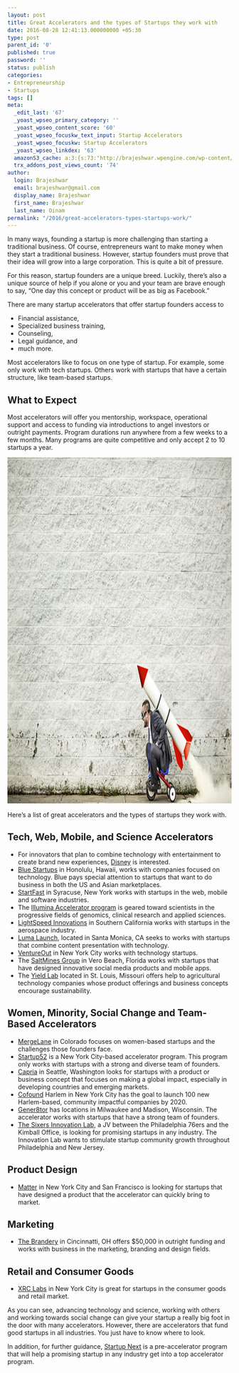 ```yaml
---
layout: post
title: Great Accelerators and the types of Startups they work with
date: 2016-08-28 12:41:13.000000000 +05:30
type: post
parent_id: '0'
published: true
password: ''
status: publish
categories:
- Entrepreneurship
- Startups
tags: []
meta:
  _edit_last: '67'
  _yoast_wpseo_primary_category: ''
  _yoast_wpseo_content_score: '60'
  _yoast_wpseo_focuskw_text_input: Startup Accelerators
  _yoast_wpseo_focuskw: Startup Accelerators
  _yoast_wpseo_linkdex: '63'
  amazonS3_cache: a:3:{s:73:"http://brajeshwar.wpengine.com/wp-content/uploads/2016/08/accelerator.jpg";i:6856;s:79:"http://media.brajeshwar.com/wp-content/uploads/2016/08/28124543/accelerator.jpg";i:6856;s:80:"https://media.brajeshwar.com/wp-content/uploads/2016/08/28124543/accelerator.jpg";i:6856;}
  trx_addons_post_views_count: '74'
author:
  login: Brajeshwar
  email: brajeshwar@gmail.com
  display_name: Brajeshwar
  first_name: Brajeshwar
  last_name: Oinam
permalink: "/2016/great-accelerators-types-startups-work/"
---
```

<p>In many ways, founding a startup is more challenging than starting a traditional business. Of course, entrepreneurs want to make money when they start a traditional business. However, startup founders must prove that their idea will grow into a large corporation. This is quite a bit of pressure.</p>
<p>For this reason, startup founders are a unique breed. Luckily, there’s also a unique source of help if you alone or you and your team are brave enough to say, “One day this concept or product will be as big as Facebook.”</p>
<p>There are many startup accelerators that offer startup founders access to</p>
<ul>
<li>Financial assistance,</li>
<li>Specialized business training,</li>
<li>Counseling,</li>
<li>Legal guidance, and</li>
<li>much more.</li>
</ul>
<p>Most accelerators like to focus on one type of startup. For example, some only work with tech startups. Others work with startups that have a certain structure, like team-based startups.  </p>
<h2>What to Expect</h2>
<p>Most accelerators will offer you mentorship, workspace, operational support and access to funding via introductions to angel investors or outright payments. Program durations run anywhere from a few weeks to a few months. Many programs are quite competitive and only accept 2 to 10 startups a year.</p>
<p><img src="/static/2016/08/accelerator.jpg" alt="Startup Accelerator" width="1190" height="777" class="alignnone size-full wp-image-6856" /></p>
<p>Here’s a list of great accelerators and the types of startups they work with.</p>
<h2>Tech, Web, Mobile, and Science Accelerators</h2>
<ul>
<li>For innovators that plan to combine technology with entertainment to create brand new experiences, <a href="http://disneyaccelerator.com/">Disney</a> is interested.</li>
<li><a href="http://bluestartups.com/">Blue Startups</a> in Honolulu, Hawaii, works with companies focused on technology. Blue pays special attention to startups that want to do business in both the US and Asian marketplaces.</li>
<li><a href="http://startfast.net/">StartFast</a> in Syracuse, New York works with startups in the web, mobile and software industries.</li>
<li>The <a href="http://www.illumina.com/science/accelerator.html">Illumina Accelerator program</a> is geared toward scientists in the progressive fields of genomics, clinical research and applied sciences.</li>
<li><a href="http://www.lightspeedic.com/">LightSpeed Innovations</a> in Southern California works with startups in the aerospace industry.</li>
<li><a href="http://www.lumapictures.com/launch/">Luma Launch</a>, located in Santa Monica, CA seeks to works with startups that combine content presentation with technology.</li>
<li><a href="http://www.ventureoutny.com/">VentureOut</a> in New York City works with technology startups.</li>
<li>The <a href="http://www.saltminesgroup.com/">SaltMines Group</a> in Vero Beach, Florida works with startups that have designed innovative social media products and mobile apps.</li>
<li>The <a href="http://www.theyieldlab.com/">Yield Lab</a> located in St. Louis, Missouri offers help to agricultural technology companies whose product offerings and business concepts encourage sustainability.</li>
</ul>
<h2>Women, Minority, Social Change and Team-Based Accelerators</h2>
<ul>
<li><a href="http://mergelane.com/">MergeLane</a> in Colorado focuses on women-based startups and the challenges those founders face.</li>
<li><a href="http://startup52.com/">Startup52</a> is a New York City-based accelerator program. This program only works with startups with a strong and diverse team of founders.</li>
<li><a href="http://capria.vc/">Capria</a> in Seattle, Washington looks for startups with a product or business concept that focuses on making a global impact, especially in developing countries and emerging markets.</li>
<li><a href="https://cofoundharlem.com/">Cofound</a> Harlem in New York City has the goal to launch 100 new Harlem-based, community impactful companies by 2020.</li>
<li><a href="http://www.gener8tor.com/">Gener8tor</a> has locations in Milwaukee and Madison, Wisconsin. The accelerator works with startups that have a strong team of founders.</li>
<li><a href="http://www.sixersinnovationlab.com/">The Sixers Innovation Lab</a>, a JV between the Philadelphia 76ers and the Kimball Office, is looking for promising startups in any industry. The Innovation Lab wants to stimulate startup community growth throughout Philadelphia and New Jersey.</li>
</ul>
<h2>Product Design</h2>
<ul>
<li><a href="http://matter.vc/">Matter</a> in New York City and San Francisco is looking for startups that have designed a product that the accelerator can quickly bring to market.</li>
</ul>
<h2>Marketing</h2>
<ul>
<li><a href="http://brandery.org/">The Brandery</a> in Cincinnatti, OH offers $50,000 in outright funding and works with business in the marketing, branding and design fields.</li>
</ul>
<h2>Retail and Consumer Goods</h2>
<ul>
<li><a href="http://xrclabs.com/">XRC Labs</a> in New York City is great for startups in the consumer goods and retail market.</li>
</ul>
<p>As you can see, advancing technology and science, working with others and working towards social change can give your startup a really big foot in the door with many accelerators. However, there are accelerators that fund good startups in all industries. You just have to know where to look.</p>
<p>In addition, for further guidance, <a href="http://www.startupnext.co/">Startup Next</a> is a pre-accelerator program that will help a promising startup in any industry get into a top accelerator program.</p>
